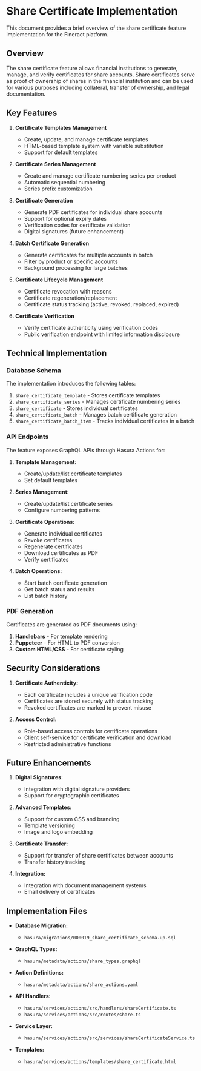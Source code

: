 # Share Certificate Implementation

This document provides a brief overview of the share certificate feature implementation for the Fineract platform.

## Overview

The share certificate feature allows financial institutions to generate, manage, and verify certificates for share accounts. Share certificates serve as proof of ownership of shares in the financial institution and can be used for various purposes including collateral, transfer of ownership, and legal documentation.

## Key Features

1. **Certificate Templates Management**
   - Create, update, and manage certificate templates
   - HTML-based template system with variable substitution
   - Support for default templates

2. **Certificate Series Management**
   - Create and manage certificate numbering series per product
   - Automatic sequential numbering
   - Series prefix customization

3. **Certificate Generation**
   - Generate PDF certificates for individual share accounts
   - Support for optional expiry dates
   - Verification codes for certificate validation
   - Digital signatures (future enhancement)

4. **Batch Certificate Generation**
   - Generate certificates for multiple accounts in batch
   - Filter by product or specific accounts
   - Background processing for large batches

5. **Certificate Lifecycle Management**
   - Certificate revocation with reasons
   - Certificate regeneration/replacement
   - Certificate status tracking (active, revoked, replaced, expired)

6. **Certificate Verification**
   - Verify certificate authenticity using verification codes
   - Public verification endpoint with limited information disclosure

## Technical Implementation

### Database Schema

The implementation introduces the following tables:

1. `share_certificate_template` - Stores certificate templates
2. `share_certificate_series` - Manages certificate numbering series
3. `share_certificate` - Stores individual certificates
4. `share_certificate_batch` - Manages batch certificate generation
5. `share_certificate_batch_item` - Tracks individual certificates in a batch

### API Endpoints

The feature exposes GraphQL APIs through Hasura Actions for:

1. **Template Management:**
   - Create/update/list certificate templates
   - Set default templates

2. **Series Management:**
   - Create/update/list certificate series
   - Configure numbering patterns

3. **Certificate Operations:**
   - Generate individual certificates
   - Revoke certificates
   - Regenerate certificates
   - Download certificates as PDF
   - Verify certificates

4. **Batch Operations:**
   - Start batch certificate generation
   - Get batch status and results
   - List batch history

### PDF Generation

Certificates are generated as PDF documents using:

1. **Handlebars** - For template rendering
2. **Puppeteer** - For HTML to PDF conversion
3. **Custom HTML/CSS** - For certificate styling

## Security Considerations

1. **Certificate Authenticity:**
   - Each certificate includes a unique verification code
   - Certificates are stored securely with status tracking
   - Revoked certificates are marked to prevent misuse

2. **Access Control:**
   - Role-based access controls for certificate operations
   - Client self-service for certificate verification and download
   - Restricted administrative functions

## Future Enhancements

1. **Digital Signatures:**
   - Integration with digital signature providers
   - Support for cryptographic certificates

2. **Advanced Templates:**
   - Support for custom CSS and branding
   - Template versioning
   - Image and logo embedding

3. **Certificate Transfer:**
   - Support for transfer of share certificates between accounts
   - Transfer history tracking

4. **Integration:**
   - Integration with document management systems
   - Email delivery of certificates

## Implementation Files

- **Database Migration:**
  - `hasura/migrations/000019_share_certificate_schema.up.sql`

- **GraphQL Types:**
  - `hasura/metadata/actions/share_types.graphql`

- **Action Definitions:**
  - `hasura/metadata/actions/share_actions.yaml`

- **API Handlers:**
  - `hasura/services/actions/src/handlers/shareCertificate.ts`
  - `hasura/services/actions/src/routes/share.ts`

- **Service Layer:**
  - `hasura/services/actions/src/services/shareCertificateService.ts`

- **Templates:**
  - `hasura/services/actions/templates/share_certificate.html`